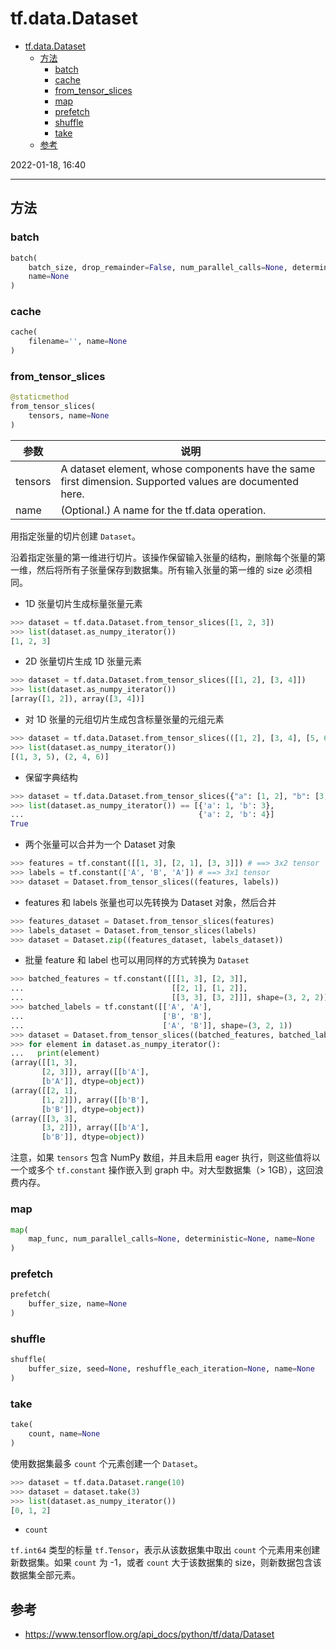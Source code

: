 # tf.data.Dataset

- [tf.data.Dataset](#tfdatadataset)
  - [方法](#方法)
    - [batch](#batch)
    - [cache](#cache)
    - [from_tensor_slices](#from_tensor_slices)
    - [map](#map)
    - [prefetch](#prefetch)
    - [shuffle](#shuffle)
    - [take](#take)
  - [参考](#参考)

2022-01-18, 16:40
***

## 方法

### batch

```python
batch(
    batch_size, drop_remainder=False, num_parallel_calls=None, deterministic=None,
    name=None
)
```

### cache

```python
cache(
    filename='', name=None
)
```

### from_tensor_slices

```python
@staticmethod
from_tensor_slices(
    tensors, name=None
)
```

|参数|说明|
|---|---|
|tensors|A dataset element, whose components have the same first dimension. Supported values are documented here.|
|name|(Optional.) A name for the tf.data operation.|

用指定张量的切片创建 `Dataset`。

沿着指定张量的第一维进行切片。该操作保留输入张量的结构，删除每个张量的第一维，然后将所有子张量保存到数据集。所有输入张量的第一维的 size 必须相同。

- 1D 张量切片生成标量张量元素

```python
>>> dataset = tf.data.Dataset.from_tensor_slices([1, 2, 3])
>>> list(dataset.as_numpy_iterator())
[1, 2, 3]
```

- 2D 张量切片生成 1D 张量元素

```python
>>> dataset = tf.data.Dataset.from_tensor_slices([[1, 2], [3, 4]])
>>> list(dataset.as_numpy_iterator())
[array([1, 2]), array([3, 4])]
```

- 对 1D 张量的元组切片生成包含标量张量的元组元素

```python
>>> dataset = tf.data.Dataset.from_tensor_slices(([1, 2], [3, 4], [5, 6]))
>>> list(dataset.as_numpy_iterator())
[(1, 3, 5), (2, 4, 6)]
```

- 保留字典结构

```python
>>> dataset = tf.data.Dataset.from_tensor_slices({"a": [1, 2], "b": [3, 4]})
>>> list(dataset.as_numpy_iterator()) == [{'a': 1, 'b': 3},
...                                       {'a': 2, 'b': 4}]
True
```

- 两个张量可以合并为一个 Dataset 对象

```python
>>> features = tf.constant([[1, 3], [2, 1], [3, 3]]) # ==> 3x2 tensor
>>> labels = tf.constant(['A', 'B', 'A']) # ==> 3x1 tensor
>>> dataset = Dataset.from_tensor_slices((features, labels))
```

- features 和 labels 张量也可以先转换为 Dataset 对象，然后合并

```python
>>> features_dataset = Dataset.from_tensor_slices(features)
>>> labels_dataset = Dataset.from_tensor_slices(labels)
>>> dataset = Dataset.zip((features_dataset, labels_dataset))
```

- 批量 feature 和 label 也可以用同样的方式转换为 `Dataset`

```python
>>> batched_features = tf.constant([[[1, 3], [2, 3]],
...                                 [[2, 1], [1, 2]],
...                                 [[3, 3], [3, 2]]], shape=(3, 2, 2))
>>> batched_labels = tf.constant([['A', 'A'],
...                               ['B', 'B'],
...                               ['A', 'B']], shape=(3, 2, 1))
>>> dataset = Dataset.from_tensor_slices((batched_features, batched_labels))
>>> for element in dataset.as_numpy_iterator():
...   print(element)
(array([[1, 3],
       [2, 3]]), array([[b'A'],
       [b'A']], dtype=object))
(array([[2, 1],
       [1, 2]]), array([[b'B'],
       [b'B']], dtype=object))
(array([[3, 3],
       [3, 2]]), array([[b'A'],
       [b'B']], dtype=object))
```

注意，如果 `tensors` 包含 NumPy 数组，并且未启用 eager 执行，则这些值将以一个或多个 `tf.constant` 操作嵌入到 graph 中。对大型数据集（> 1GB），这回浪费内存。



### map

```python
map(
    map_func, num_parallel_calls=None, deterministic=None, name=None
)
```

### prefetch

```python
prefetch(
    buffer_size, name=None
)
```

### shuffle

```python
shuffle(
    buffer_size, seed=None, reshuffle_each_iteration=None, name=None
)
```

### take

```python
take(
    count, name=None
)
```

使用数据集最多 `count` 个元素创建一个 `Dataset`。

```python
>>> dataset = tf.data.Dataset.range(10)
>>> dataset = dataset.take(3)
>>> list(dataset.as_numpy_iterator())
[0, 1, 2]
```

- `count`

`tf.int64` 类型的标量 `tf.Tensor`，表示从该数据集中取出 `count` 个元素用来创建新数据集。如果 `count` 为 -1，或者 `count` 大于该数据集的 size，则新数据包含该数据集全部元素。

## 参考

- https://www.tensorflow.org/api_docs/python/tf/data/Dataset
